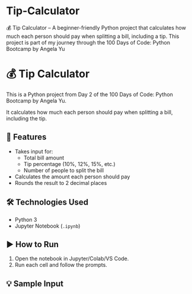 # Tip-Calculator
💰 Tip Calculator – A beginner-friendly Python project that calculates how much each person should pay when splitting a bill, including a tip. This project is part of my journey through the 100 Days of Code: Python Bootcamp by Angela Yu
# 💰 Tip Calculator

This is a Python project from Day 2 of the 100 Days of Code: Python Bootcamp by Angela Yu.

It calculates how much each person should pay when splitting a bill, including the tip.

## 📌 Features
- Takes input for:
  - Total bill amount
  - Tip percentage (10%, 12%, 15%, etc.)
  - Number of people to split the bill
- Calculates the amount each person should pay
- Rounds the result to 2 decimal places

## 🛠️ Technologies Used
- Python 3
- Jupyter Notebook (`.ipynb`)

## ▶️ How to Run
1. Open the notebook in Jupyter/Colab/VS Code.
2. Run each cell and follow the prompts.

## 💡 Sample Input

